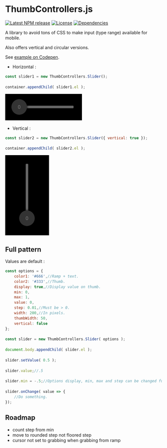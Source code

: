 # ThumbControllers.js
[![Latest NPM release][npm-badge]][npm-badge-url]
[![License][license-badge]][license-badge-url]
[![Dependencies][dependencies-badge]][dependencies-badge-url]

A library to avoid tons of CSS to make input (type range) available for mobile. 

Also offers vertical and circular versions.

See [example on Codepen](http://codepen.io/Astrak/pen/yYJJXN?editors=0010).

+ Horizontal :
```js
const slider1 = new ThumbControllers.Slider();

container.appendChild( slider1.el );
```
![Simple slider](https://raw.githubusercontent.com/Astrak/ThumbControllers.js/master/slider.png "Simple slider")

+ Vertical :
```js
const slider2 = new ThumbControllers.Slider({ vertical: true });

container.appendChild( slider2.el );
```
![Simple slider](https://raw.githubusercontent.com/Astrak/ThumbControllers.js/master/vert-slider.png "Simple slider")

## Full pattern

Values are default :

```js
const options = {
	color1: '#666',//Ramp + text.
	color2: '#333',//Thumb.
	display: true,//Display value on thumb.
	min: 0,
	max: 1,
	value: 0,
	step: 0.01,//Must be > 0.
	width: 200,//In pixels.
	thumbWidth: 50,
	vertical: false
};

const slider = new ThumbControllers.Slider( options );

document.body.appendChild( slider.el );

slider.setValue( 0.5 );

slider.value;//.5

slider.min = -.5;//Options display, min, max and step can be changed further.

slider.onChange( value => {
	//Do something.	
});
```

## Roadmap
- count step from min
- move to rounded step not floored step
- cursor not set to grabbing when grabbing from ramp

[npm-badge]: https://img.shields.io/npm/v/thumbcontrollers.svg
[npm-badge-url]: https://www.npmjs.com/package/thumbcontrollers
[license-badge]: https://img.shields.io/npm/l/thumbcontrollers.svg
[license-badge-url]: ./LICENSE
[dependencies-badge]: https://img.shields.io/david/astrak/thumbcontrollers.js.svg
[dependencies-badge-url]: https://david-dm.org/astrak/thumbcontrollers.js